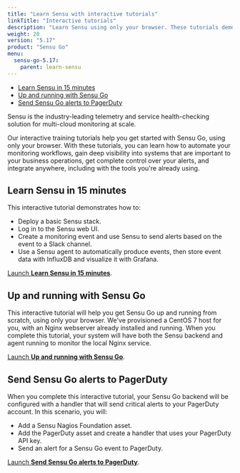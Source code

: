 ```yaml
---
title: "Learn Sensu with interactive tutorials"
linkTitle: "Interactive tutorials"
description: "Learn Sensu using only your browser. These tutorials demonstrate how to use Sensu to automate your workflows, integrate with tools you're already using, and get complete control over your alerts."
weight: 20
version: "5.17"
product: "Sensu Go"
menu:
  sensu-go-5.17:
    parent: learn-sensu
---
```


- [Learn Sensu in 15 minutes](#learn-sensu-in-15-minutes)
- [Up and running with Sensu Go](#up-and-running-with-sensu-go)
- [Send Sensu Go alerts to PagerDuty](#send-sensu-go-alerts-to-pagerduty)

Sensu is the industry-leading telemetry and service health-checking solution for multi-cloud monitoring at scale.

Our interactive training tutorials help you get started with Sensu Go, using only your browser.
With these tutorials, you can learn how to automate your monitoring workflows, gain deep visibility into systems that are important to your business operations, get complete control over your alerts, and integrate anywhere, including with the tools you're already using.

## Learn Sensu in 15 minutes

This interactive tutorial demonstrates how to:

- Deploy a basic Sensu stack.
- Log in to the Sensu web UI.
- Create a monitoring event and use Sensu to send alerts based on the event to a Slack channel.
- Use a Sensu agent to automatically produce events, then store event data with InfluxDB and visualize it with Grafana.

[Launch **Learn Sensu in 15 minutes**][1].

## Up and running with Sensu Go

This interactive tutorial will help you get Sensu Go up and running from scratch, using only your browser.
We've provisioned a CentOS 7 host for you, with an Nginx webserver already installed and running.
When you complete this tutorial, your system will have both the Sensu backend and agent running to monitor the local Nginx service.

[Launch **Up and running with Sensu Go**][2].

## Send Sensu Go alerts to PagerDuty

When you complete this interactive tutorial, your Sensu Go backend will be configured with a handler that will send critical alerts to your PagerDuty account.
In this scenario, you will:

- Add a Sensu Nagios Foundation asset.
- Add the PagerDuty asset and create a handler that uses your PagerDuty API key.
- Send an alert for a Sensu Go event to PagerDuty.

[Launch **Send Sensu Go alerts to PagerDuty**][3].


[1]: ../learn-in-15/
[2]: ../up-and-running/
[3]: ../sensu-pagerduty
